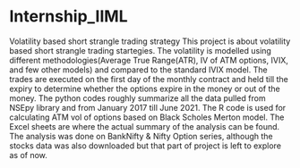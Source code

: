 # Internship_IIML
Volatility based short strangle trading strategy
This project is about volatility based short strangle trading startegies. The volatility is modelled using different methodologies(Average True Range(ATR), IV of ATM options, IVIX, and few other models) and compared to the standard IVIX model.
The trades are executed on the first day of the monthly contract and held till the expiry to determine whether the options expire in the money or out of the money.
The python codes roughly summarize all the data pulled from NSEpy library and from January 2017 till June 2021. The R code is used for calculating ATM vol of options based on Black Scholes Merton model.
The Excel sheets are where the actual summary of the analysis can be found. The analysis was done on BankNifty & Nifty Option series, although the stocks data was also downloaded but that part of project is left to explore as of now.
